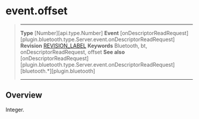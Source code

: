 # event.offset

> --------------------- ------------------------------------------------------------------------------------------
> __Type__              [Number][api.type.Number]
> __Event__             [onDescriptorReadRequest][plugin.bluetooth.type.Server.event.onDescriptorReadRequest]
> __Revision__          [REVISION_LABEL](REVISION_URL)
> __Keywords__          Bluetooth, bt, onDescriptorReadRequest, offset
> __See also__          [onDescriptorReadRequest][plugin.bluetooth.type.Server.event.onDescriptorReadRequest]
>						[bluetooth.*][plugin.bluetooth]
> --------------------- ------------------------------------------------------------------------------------------

## Overview

Integer.